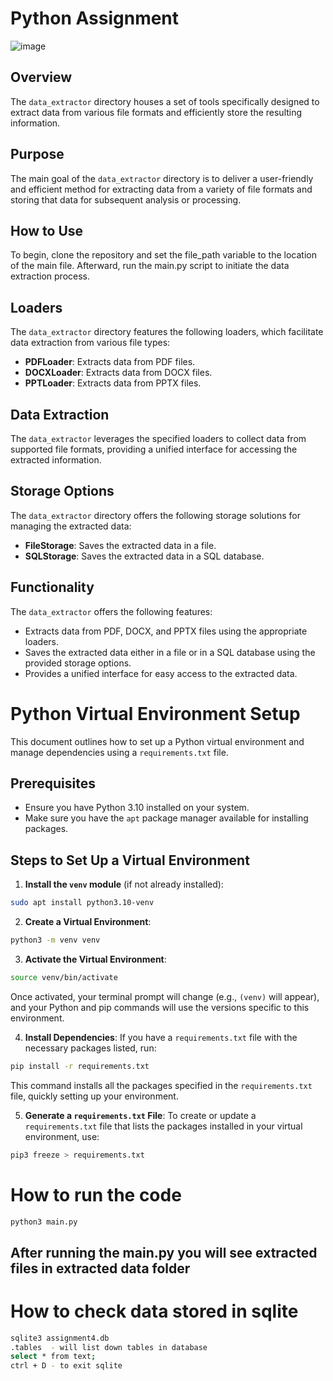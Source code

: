 # Python Assignment

![image](https://github.com/user-attachments/assets/b4a9a821-9924-44e1-8ced-5806ac5f9344)

 
## Overview
The `data_extractor` directory houses a set of tools specifically designed to extract data from various file formats and efficiently store the resulting information.

## Purpose
The main goal of the `data_extractor` directory is to deliver a user-friendly and efficient method for extracting data from a variety of file formats and storing that data for subsequent analysis or processing.

 
## How to Use
To begin, clone the repository and set the file_path variable to the location of the main file. Afterward, run the main.py script to initiate the data extraction process.
 
## Loaders
The `data_extractor` directory features the following loaders, which facilitate data extraction from various file types:
 
- **PDFLoader**: Extracts data from PDF files.
- **DOCXLoader**: Extracts data from DOCX files.
- **PPTLoader**: Extracts data from PPTX files.
 
## Data Extraction
The `data_extractor` leverages the specified loaders to collect data from supported file formats, providing a unified interface for accessing the extracted information.
 
## Storage Options
The `data_extractor` directory offers the following storage solutions for managing the extracted data:
 
- **FileStorage**: Saves the extracted data in a file.
- **SQLStorage**: Saves the extracted data in a SQL database.
 
## Functionality
The `data_extractor` offers the following features:
 
- Extracts data from PDF, DOCX, and PPTX files using the appropriate loaders.
- Saves the extracted data either in a file or in a SQL database using the provided storage options.
- Provides a unified interface for easy access to the extracted data.
 


# Python Virtual Environment Setup

This document outlines how to set up a Python virtual environment and manage dependencies using a `requirements.txt` file.

## Prerequisites

* Ensure you have Python 3.10 installed on your system.
* Make sure you have the `apt` package manager available for installing packages.

## Steps to Set Up a Virtual Environment

1. **Install the `venv` module** (if not already installed):

```bash
sudo apt install python3.10-venv
```

2. **Create a Virtual Environment**:

```bash
python3 -m venv venv
```

3. **Activate the Virtual Environment**:

```bash
source venv/bin/activate
```

Once activated, your terminal prompt will change (e.g., `(venv)` will appear), and your Python and pip commands will use the versions specific to this environment.

4. **Install Dependencies**: If you have a `requirements.txt` file with the necessary packages listed, run:

```bash
pip install -r requirements.txt
```

This command installs all the packages specified in the `requirements.txt` file, quickly setting up your environment.

5. **Generate a `requirements.txt` File**: To create or update a `requirements.txt` file that lists the packages installed in your virtual environment, use:

```bash
pip3 freeze > requirements.txt
```

# How to run the code
```bash
python3 main.py
```
## After running the main.py you will see extracted files in extracted data folder

# How to check data stored in sqlite
```bash
sqlite3 assignment4.db
.tables  - will list down tables in database
select * from text;
ctrl + D - to exit sqlite
```